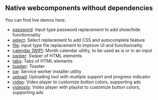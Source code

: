 ## Native webcomponents without dependencies

You can find live demos here:
- [password](https://nyrodev.github.io/webComps/nyro-password/): Input type password replacement to add show/hide functionnality
- [select](https://nyrodev.github.io/webComps/nyro-select/): Select replacement to add CSS and autocomplete feature
- [file](https://nyrodev.github.io/webComps/nyro-file/): input type file replacement to improve UI and functionnality
- [calendar (WIP)](https://nyrodev.github.io/webComps/nyro-calendar/): Month calendar utility, to be used as is or in an input
- [swiper](https://nyrodev.github.io/webComps/nyro-swiper/): Swiper of HTML elements
- [tabs](https://nyrodev.github.io/webComps/nyro-tabs/): Tabs of HTML elements
- [toaster](https://nyrodev.github.io/webComps/nyro-toaster/): Toaster
- [sw](https://nyrodev.github.io/webComps/nyro-sw/): Service worker installer utility
- [upload](https://nyrodev.github.io/webComps/nyro-upload/): Uploading tool with multiple support and progress indicator
- [video](https://nyrodev.github.io/webComps/nyro-video/): Video player to customize button colors, supporting ads
- [videopls](https://nyrodev.github.io/webComps/nyro-videopls/): Video player with playlist to customize button colors, supporting ads

